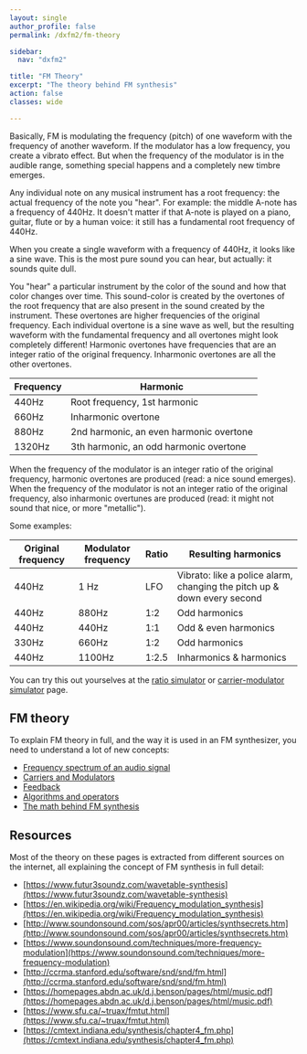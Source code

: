 ```yaml
---
layout: single
author_profile: false
permalink: /dxfm2/fm-theory

sidebar:
  nav: "dxfm2"

title: "FM Theory"
excerpt: "The theory behind FM synthesis"
action: false
classes: wide

---
```

Basically, FM is modulating the frequency (pitch) of one waveform with the frequency of another waveform. If the modulator has a low frequency, you create a vibrato effect. But when the frequency of the modulator is in the audible range, something special happens and a completely new timbre emerges.

Any individual note on any musical instrument has a root frequency: the actual frequency of the note you "hear". For example: the middle A-note has a frequency of 440Hz. It doesn't matter if that A-note is played on a piano, guitar, flute or by a human voice: it still has a fundamental root frequency of 440Hz.

When you create a single waveform with a frequency of 440Hz, it looks like a sine wave. This is the most pure sound you can hear, but actually: it sounds quite dull.

You "hear" a particular instrument by the color of the sound and how that color changes over time. This sound-color is created by the overtones of the root frequency that are also present in the sound created by the instrument. These overtones are higher frequencies of the original frequency. Each individual overtone is a sine wave as well, but the resulting waveform with the fundamental frequency and all overtones might look completely different! Harmonic overtones have frequencies that are an integer ratio of the original frequency. Inharmonic overtones are all the other overtones.

|Frequency|Harmonic|
|---------|--------|
|440Hz|Root frequency, 1st harmonic|
|660Hz|Inharmonic overtone|
|880Hz|2nd harmonic, an even harmonic overtone|
|1320Hz|3th harmonic, an odd harmonic overtone|

When the frequency of the modulator is an integer ratio of the original frequency, harmonic overtones are produced (read: a nice sound emerges). When the frequency of the modulator is not an integer ratio of the original frequency, also inharmonic overtunes are produced (read: it might not sound that nice, or more "metallic").

Some examples:

|Original frequency|Modulator frequency|Ratio|Resulting harmonics|
|------------------|-------------------|-----|-------------------|
| 440Hz | 1 Hz | LFO | Vibrato: like a police alarm, changing the pitch up & down every second |
| 440Hz | 880Hz | 1:2 | Odd harmonics |
| 440Hz | 440Hz | 1:1 | Odd & even harmonics |
| 330Hz | 660Hz | 1:2 | Odd harmonics |
| 440Hz | 1100Hz | 1:2.5 | Inharmonics & harmonics |

You can try this out yourselves at the [ratio simulator](/dxfm2/simulator-ratios) or [carrier-modulator simulator](/dxfm2/simulator-cm) page.

## FM theory

To explain FM theory in full, and the way it is used in an FM synthesizer, you need to understand a lot of new concepts:

- [Frequency spectrum of an audio signal](/dxfm2/spectrum)
- [Carriers and Modulators](/dxfm2/carriers-modulators)
- [Feedback](/dxfm2/feedback)
- [Algorithms and operators](/dxfm2/operators)
- [The math behind FM synthesis](fm-math)

## Resources

Most of the theory on these pages is extracted from different sources on the internet, all explaining the concept of FM synthesis in full detail:

- [https://www.futur3soundz.com/wavetable-synthesis](https://www.futur3soundz.com/wavetable-synthesis)
- [https://en.wikipedia.org/wiki/Frequency_modulation_synthesis](https://en.wikipedia.org/wiki/Frequency_modulation_synthesis)
- [http://www.soundonsound.com/sos/apr00/articles/synthsecrets.htm](http://www.soundonsound.com/sos/apr00/articles/synthsecrets.htm)
- [https://www.soundonsound.com/techniques/more-frequency-modulation](https://www.soundonsound.com/techniques/more-frequency-modulation)
- [http://ccrma.stanford.edu/software/snd/snd/fm.html](http://ccrma.stanford.edu/software/snd/snd/fm.html)
- [https://homepages.abdn.ac.uk/d.j.benson/pages/html/music.pdf](https://homepages.abdn.ac.uk/d.j.benson/pages/html/music.pdf)
- [https://www.sfu.ca/~truax/fmtut.html](https://www.sfu.ca/~truax/fmtut.html)
- [https://cmtext.indiana.edu/synthesis/chapter4_fm.php](https://cmtext.indiana.edu/synthesis/chapter4_fm.php)

